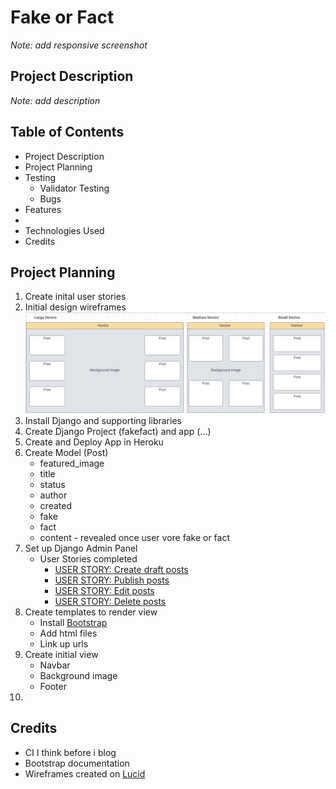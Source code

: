 # Fake or Fact

_Note: add responsive screenshot_

## Project Description
_Note: add description_

## Table of Contents
-   Project Description
-   Project Planning
-   Testing
    -   Validator Testing
    -   Bugs
-   Features
-   
-   Technologies Used
-   Credits

## Project Planning
1. Create inital user stories <!--Complete-->
2. Initial design wireframes
![initial_design_wireframes](readme_images/initial_design_wireframe.png)
3. Install Django and supporting libraries <!--Complete-->
4. Create Django Project (fakefact) and app (...) <!--Complete-->
5. Create and Deploy App in Heroku <!--Complete-->
6. Create Model (Post) <!--Complete-->
    -   featured_image
    -   title
    -   status
    -   author
    -   created
    -   fake
    -   fact
    -   content - revealed once user vore fake or fact
7. Set up Django Admin Panel <!--Compelete-->
    -   User Stories completed
        -   [USER STORY: Create draft posts](https://github.com/AEMacBeath/fake-fact/issues/4)
        -   [USER STORY: Publish posts](https://github.com/AEMacBeath/fake-fact/issues/5)
        -   [USER STORY: Edit posts](https://github.com/AEMacBeath/fake-fact/issues/6)
        -   [USER STORY: Delete posts](https://github.com/AEMacBeath/fake-fact/issues/7)
8. Create templates to render view <!--Compelete-->
    -   Install [Bootstrap](https://getbootstrap.com/docs/5.2/getting-started/introduction/)
    -   Add html files
    -   Link up urls
9. Create initial view <!--Compelete-->
    -   Navbar
    -   Background image
    -   Footer
10. 




## Credits
-   CI I think before i blog 
-   Bootstrap documentation
-   Wireframes created on [Lucid](https://lucid.app/)